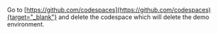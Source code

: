 Go to [https://github.com/codespaces](https://github.com/codespaces){target="_blank"} and delete the codespace which will delete the demo environment.